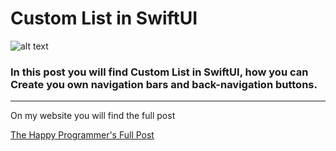 <h1>Custom List in SwiftUI</h1>

![alt text](https://i1.wp.com/thehappyprogrammer.com/wp-content/uploads/2021/01/CustomListTHP.png?w=1673&ssl=1?raw=true)

<h3>In this post you will find Custom List in SwiftUI, how you can Create you own navigation bars and back-navigation buttons.</h3>

<hr>


<p>On my website you will  find the full post</p>



<a href="https://thehappyprogrammer.com/custom-list-in-swiftui/">The Happy Programmer's Full Post</a>
